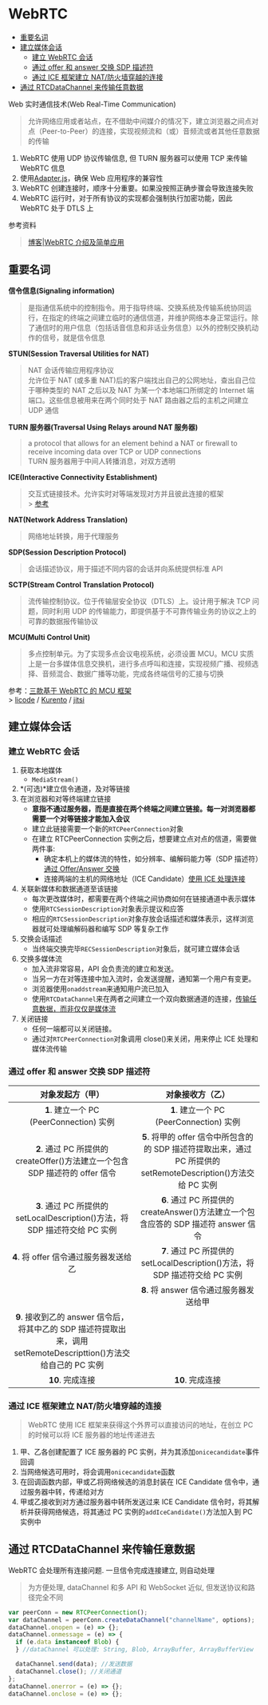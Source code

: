 # WebRTC

<!-- TOC -->

- [重要名词](#重要名词)
- [建立媒体会话](#建立媒体会话)
  - [建立 WebRTC 会话](#建立-webrtc-会话)
  - [通过 offer 和 answer 交换 SDP 描述符](#通过-offer-和-answer-交换-sdp-描述符)
  - [通过 ICE 框架建立 NAT/防火墙穿越的连接](#通过-ice-框架建立-nat防火墙穿越的连接)
- [通过 RTCDataChannel 来传输任意数据](#通过-rtcdatachannel-来传输任意数据)

<!-- /TOC -->

Web 实时通信技术(Web Real-Time Communication)<br>

> 允许网络应用或者站点，在不借助中间媒介的情况下，建立浏览器之间点对点（Peer-to-Peer）的连接，实现视频流和（或）音频流或者其他任意数据的传输

1. WebRTC 使用 UDP 协议传输信息, 但 TURN 服务器可以使用 TCP 来传输 WebRTC 信息
2. 使用[Adapter.js](https://github.com/webrtcHacks/adapter)，确保 Web 应用程序的兼容性
3. WebRTC 创建连接时，顺序十分重要。如果没按照正确步骤会导致连接失败
4. WebRTC 运行时，对于所有协议的实现都会强制执行加密功能，因此 WebRTC 处于 DTLS 上

参考资料<br>

> [博客|WebRTC 介绍及简单应用](https://www.cnblogs.com/vipzhou/p/7994927.html)

## 重要名词

**信令信息(Signaling information)**

> 是指通信系统中的控制指令。用于指导终端、交换系统及传输系统协同运行，在指定的终端之间建立临时的通信信道，并维护网络本身正常运行。除了通信时的用户信息（包括话音信息和非话业务信息）以外的控制交换机动作的信号，就是信令信息

**STUN(Session Traversal Utilities for NAT)**

> NAT 会话传输应用程序协议<br>
> 允许位于 NAT (或多重 NAT)后的客户端找出自己的公网地址，查出自己位于哪种类型的 NAT 之后以及 NAT 为某一个本地端口所绑定的 Internet 端端口。这些信息被用来在两个同时处于 NAT 路由器之后的主机之间建立 UDP 通信

**TURN 服务器(Traversal Using Relays around NAT 服务器)**

> a protocol that allows for an element behind a NAT or firewall to receive incoming data over TCP or UDP connections<br>
> TURN 服务器用于中间人转播消息，对双方透明

**ICE(Interactive Connectivity Establishment)**

> 交互式链接技术。允许实时对等端发现对方并且彼此连接的框架<br> > [参考](https://webrtc.org.cn/three-things-about-ice/)

**NAT(Network Address Translation)**

> 网络地址转换，用于代理服务

**SDP(Session Description Protocol)**

> 会话描述协议，用于描述不同内容的会话并向系统提供标准 API

**SCTP(Stream Control Translation Protocol)**

> 流传输控制协议。位于传输层安全协议（DTLS）上。设计用于解决 TCP 问题，同时利用 UDP 的传输能力，即提供基于不可靠传输业务的协议之上的可靠的数据报传输协议

**MCU(Multi Control Unit)**

> 多点控制单元。为了实现多点会议电视系统，必须设置 MCU。MCU 实质上是一台多媒体信息交换机，进行多点呼叫和连接，实现视频广播、视频选择、音频混合、数据广播等功能，完成各终端信号的汇接与切换<br>

参考：[三款基于 WebRTC 的 MCU 框架](#https://blog.csdn.net/xiaoluer/article/details/79088416)<br> > [licode](#https://github.com/lynckia/licode) / [Kurento](#https://github.com/Kurento) / [jitsi](#https://github.com/jitsi)

## 建立媒体会话

### 建立 WebRTC 会话

1. 获取本地媒体
   - `MediaStream()`
2. *(可选)*建立信令通道，及对等链接
3. 在浏览器和对等终端建立链接
   - **意指不通过服务器，而是直接在两个终端之间建立链接。每一对浏览器都需要一个对等链接才能加入会议**
   - 建立此链接需要一个新的`RTCPeerConnection`对象
   - 在建立 RTCPeerConnection 实例之后，想要建立点对点的信道，需要做两件事:
     - 确定本机上的媒体流的特性，如分辨率、编解码能力等（SDP 描述符）[通过 Offer/Answer 交换](#changeSDP)
     - 连接两端的主机的网络地址（ICE Candidate）[使用 ICE 处理连接](#iceHandle)
4. 关联新媒体和数据通道至该链接
   - 每次更改媒体时，都需要在两个终端之间协商如何在链接通道中表示媒体
   - 使用`RTCSessionDescription`对象表示提议和应答
   - 相应的`RTCSessionDescription`对象存放会话描述和媒体表示，这样浏览器就可处理编解码器和编写 SDP 等复杂工作
5. 交换会话描述
   - 当终端交换完毕`RECSessionDescription`对象后，就可建立媒体会话
6. 交换多媒体流
   - 加入流非常容易，API 会负责流的建立和发送。
   - 当另一方在对等连接中加入流时，会发送提醒，通知第一个用户有变更。
   - 浏览器使用`onaddstream`来通知用户流已加入
   - 使用`RTCDataChannel`来在两者之间建立一个双向数据通道的连接，[传输任意数据，而非仅仅是媒体流](#dataChannel)
7. 关闭链接
   - 任何一端都可以关闭链接。
   - 通过对`RTCPeerConnection`对象调用 close()来关闭，用来停止 ICE 处理和媒体流传输

### 通过 offer 和 answer 交换 SDP 描述符

|                                                  对象发起方（甲）                                                  |                                                 对象接收方（乙）                                                 |
| :----------------------------------------------------------------------------------------------------------------: | :--------------------------------------------------------------------------------------------------------------: |
|                                      **1**. 建立一个 PC (PeerConnection) 实例                                      |                                     **1**. 建立一个 PC (PeerConnection) 实例                                     |
|                   **2**. 通过 PC 所提供的 createOffer()方法建立一个包含 SDP 描述符的 offer 信令                    | **5**. 将甲的 offer 信令中所包含的的 SDP 描述符提取出来，通过 PC 所提供的 setRemoteDescription()方法交给 PC 实例 |
|                    **3**. 通过 PC 所提供的 setLocalDescription()方法，将 SDP 描述符交给 PC 实例                    |               **6**. 通过 PC 所提供的 createAnswer()方法建立一个包含应答的 SDP 描述符 answer 信令                |
|                                       **4**. 将 offer 信令通过服务器发送给乙                                       |                   **7**. 通过 PC 所提供的 setLocalDescription()方法，将 SDP 描述符交给 PC 实例                   |
|                                                                                                                    |                                     **8**. 将 answer 信令通过服务器发送给甲                                      |
| **9**. 接收到乙的 answer 信令后，将其中乙的 SDP 描述符提取出来，调用 setRemoteDescripttion()方法交给自己的 PC 实例 |                                                                                                                  |
|                                                  **10**. 完成连接                                                  |                                                 **10**. 完成连接                                                 |

### 通过 ICE 框架建立 NAT/防火墙穿越的连接

> WebRTC 使用 ICE 框架来获得这个外界可以直接访问的地址，在创立 PC 的时候可以将 ICE 服务器的地址传递进去

1. 甲、乙各创建配置了 ICE 服务器的 PC 实例，并为其添加`onicecandidate`事件回调
2. 当网络候选可用时，将会调用`onicecandidate`函数
3. 在回调函数内部，甲或乙将网络候选的消息封装在 ICE Candidate 信令中，通过服务器中转，传递给对方
4. 甲或乙接收到对方通过服务器中转所发送过来 ICE Candidate 信令时，将其解析并获得网络候选，将其通过 PC 实例的`addIceCandidate()`方法加入到 PC 实例中

## 通过 RTCDataChannel 来传输任意数据

WebRTC 会处理所有连接问题. 一旦信令完成连接建立, 则自动处理

> 为方便处理, dataChannel 和多 API 和 WebSocket 近似, 但发送协议和路径完全不同

```js
var peerConn = new RTCPeerConnection();
var dataChannel = peerConn.createDataChannel("channelName", options);
dataChannel.onopen = (e) => {};
dataChannel.onmessage = (e) => {
  if (e.data instanceof Blob) {
  } //dataChannel 可以处理: String, Blob, ArrayBuffer, ArrayBufferView

  dataChannel.send(data); //发送数据
  dataChannel.close(); //关闭通道
};
dataChannel.onerror = (e) => {};
dataChannel.onclose = (e) => {};
```
